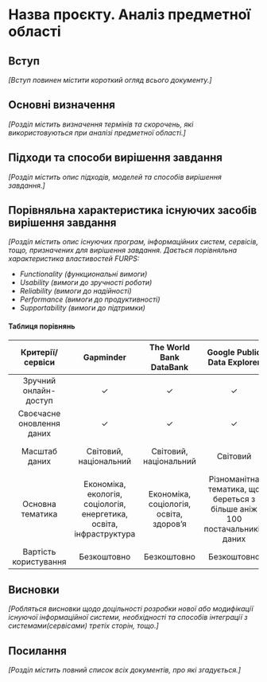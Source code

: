 # Назва проєкту. Аналіз предметної області

## Вступ

*[Вступ повинен містити короткий огляд всього документу.]*


## Основні визначення

*[Розділ містить визначення термінів та скорочень, які використовуються при аналізі предметної області.]*

## Підходи та способи вирішення завдання

*[Розділ містить опис підходів, моделей та способів вирішення завдання.]*

## Порівняльна характеристика існуючих засобів вирішення завдання

*[Розділ містить опис існуючих програм, інформаційних систем, сервісів, тощо, призначених для вирішення 
завдання. Дається порівняльна характеристика властивостей FURPS:*
- *Functionality (функциональні вимоги)*
- *Usability (вимоги до зручності роботи)*
- *Reliability (вимоги до надійності)*
- *Performance (вимоги до продуктивності)*
- *Supportability (вимоги до підтримки)*


 #### Таблиця порівнянь
| Критерії/сервіси | Gapminder | The World Bank DataBank| Google Public Data Explorer |  Statistics Poland | Eurostat
| :--------------: | :----: | :------: |  :------: 	 |:------:|   :------: 	|
| Зручний онлайн-доступ 			                  | ✓ | ✓ | ✓ | ✓ | ✓ |
| Своєчасне оновлення даних 			              | ✓ | ✓ | ✓ | ✓ | ✓ |
| Масштаб даних           | Світовий, національний| Світовий, національний | Світовий | Національний | Міжнародний (Євросоюз), національний|
| Основна тематика        | Економіка, екологія, соціологія, енергетика, освіта, інфраструктура | Економіка, соціологія, освіта, здоров’я | Різноманітна тематика, що береться з більше аніж 100 постачальників даних |  Економіка, соціологія, культура, освіта, ринок праці і т.д. | Економіка, соціологія, навколишнє середовище, транспорт, ринок праці і т.д. |
| Вартість користування                            | Безкоштовно | Безкоштовно | Безкоштовно |  Безкоштовно  | Безкоштовно |

## Висновки

*[Робляться висновки щодо доцільності розробки нової або модифікації існуючої інформаційної системи, необхідності та способів інтеграції з системами(сервісами) третіх сторін, тощо.]*

## Посилання

*[Розділ містить повний список всіх документів, про які згадується.]*
